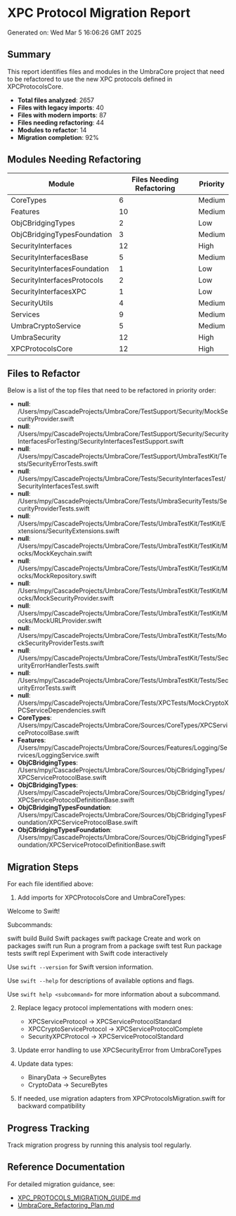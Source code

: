 # XPC Protocol Migration Report

Generated on: Wed Mar  5 16:06:26 GMT 2025

## Summary

This report identifies files and modules in the UmbraCore project that need to be refactored 
to use the new XPC protocols defined in XPCProtocolsCore.

- **Total files analyzed**: 2657
- **Files with legacy imports**: 40
- **Files with modern imports**: 87
- **Files needing refactoring**: 44
- **Modules to refactor**: 14
- **Migration completion**: 92%

## Modules Needing Refactoring

| Module | Files Needing Refactoring | Priority |
|--------|---------------------------|----------|
| CoreTypes | 6 | Medium |
| Features | 10 | Medium |
| ObjCBridgingTypes | 2 | Low |
| ObjCBridgingTypesFoundation | 3 | Medium |
| SecurityInterfaces | 12 | High |
| SecurityInterfacesBase | 5 | Medium |
| SecurityInterfacesFoundation | 1 | Low |
| SecurityInterfacesProtocols | 2 | Low |
| SecurityInterfacesXPC | 1 | Low |
| SecurityUtils | 4 | Medium |
| Services | 9 | Medium |
| UmbraCryptoService | 5 | Medium |
| UmbraSecurity | 12 | High |
| XPCProtocolsCore | 12 | High |

## Files to Refactor

Below is a list of the top files that need to be refactored in priority order:

- **null**: /Users/mpy/CascadeProjects/UmbraCore/TestSupport/Security/MockSecurityProvider.swift
- **null**: /Users/mpy/CascadeProjects/UmbraCore/TestSupport/Security/SecurityInterfacesForTesting/SecurityInterfacesTestSupport.swift
- **null**: /Users/mpy/CascadeProjects/UmbraCore/TestSupport/UmbraTestKit/Tests/SecurityErrorTests.swift
- **null**: /Users/mpy/CascadeProjects/UmbraCore/Tests/SecurityInterfacesTest/SecurityInterfacesTest.swift
- **null**: /Users/mpy/CascadeProjects/UmbraCore/Tests/UmbraSecurityTests/SecurityProviderTests.swift
- **null**: /Users/mpy/CascadeProjects/UmbraCore/Tests/UmbraTestKit/TestKit/Extensions/SecurityExtensions.swift
- **null**: /Users/mpy/CascadeProjects/UmbraCore/Tests/UmbraTestKit/TestKit/Mocks/MockKeychain.swift
- **null**: /Users/mpy/CascadeProjects/UmbraCore/Tests/UmbraTestKit/TestKit/Mocks/MockRepository.swift
- **null**: /Users/mpy/CascadeProjects/UmbraCore/Tests/UmbraTestKit/TestKit/Mocks/MockSecurityProvider.swift
- **null**: /Users/mpy/CascadeProjects/UmbraCore/Tests/UmbraTestKit/TestKit/Mocks/MockURLProvider.swift
- **null**: /Users/mpy/CascadeProjects/UmbraCore/Tests/UmbraTestKit/Tests/MockSecurityProviderTests.swift
- **null**: /Users/mpy/CascadeProjects/UmbraCore/Tests/UmbraTestKit/Tests/SecurityErrorHandlerTests.swift
- **null**: /Users/mpy/CascadeProjects/UmbraCore/Tests/UmbraTestKit/Tests/SecurityErrorTests.swift
- **null**: /Users/mpy/CascadeProjects/UmbraCore/Tests/XPCTests/MockCryptoXPCServiceDependencies.swift
- **CoreTypes**: /Users/mpy/CascadeProjects/UmbraCore/Sources/CoreTypes/XPCServiceProtocolBase.swift
- **Features**: /Users/mpy/CascadeProjects/UmbraCore/Sources/Features/Logging/Services/LoggingService.swift
- **ObjCBridgingTypes**: /Users/mpy/CascadeProjects/UmbraCore/Sources/ObjCBridgingTypes/XPCServiceProtocolBase.swift
- **ObjCBridgingTypes**: /Users/mpy/CascadeProjects/UmbraCore/Sources/ObjCBridgingTypes/XPCServiceProtocolDefinitionBase.swift
- **ObjCBridgingTypesFoundation**: /Users/mpy/CascadeProjects/UmbraCore/Sources/ObjCBridgingTypesFoundation/XPCServiceProtocolBase.swift
- **ObjCBridgingTypesFoundation**: /Users/mpy/CascadeProjects/UmbraCore/Sources/ObjCBridgingTypesFoundation/XPCServiceProtocolDefinitionBase.swift

## Migration Steps

For each file identified above:

1. Add imports for XPCProtocolsCore and UmbraCoreTypes:
   
Welcome to Swift!

Subcommands:

  swift build      Build Swift packages
  swift package    Create and work on packages
  swift run        Run a program from a package
  swift test       Run package tests
  swift repl       Experiment with Swift code interactively

  Use `swift --version` for Swift version information.

  Use `swift --help` for descriptions of available options and flags.

  Use `swift help <subcommand>` for more information about a subcommand.

2. Replace legacy protocol implementations with modern ones:
   - XPCServiceProtocol → XPCServiceProtocolStandard
   - XPCCryptoServiceProtocol → XPCServiceProtocolComplete
   - SecurityXPCProtocol → XPCServiceProtocolStandard

3. Update error handling to use XPCSecurityError from UmbraCoreTypes

4. Update data types:
   - BinaryData → SecureBytes
   - CryptoData → SecureBytes

5. If needed, use migration adapters from XPCProtocolsMigration.swift for backward compatibility

## Progress Tracking

Track migration progress by running this analysis tool regularly.

## Reference Documentation

For detailed migration guidance, see:
- [XPC_PROTOCOLS_MIGRATION_GUIDE.md](../XPC_PROTOCOLS_MIGRATION_GUIDE.md)
- [UmbraCore_Refactoring_Plan.md](../UmbraCore_Refactoring_Plan.md)

